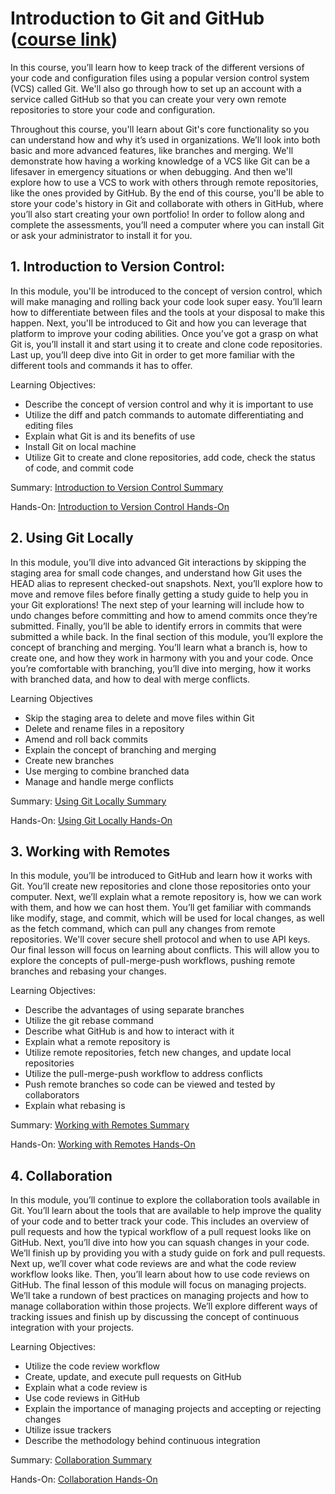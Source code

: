 # Introduction to Git and GitHub ([course link](https://www.coursera.org/learn/introduction-git-github/))
In this course, you’ll learn how to keep track of the different versions of your code and configuration files using a popular version control system (VCS) called Git. We'll also go through how to set up an account with a service called GitHub so that you can create your very own remote repositories to store your code and configuration.

Throughout this course, you'll learn about Git's core functionality so you can understand how and why it’s used in organizations. We’ll look into both basic and more advanced features, like branches and merging. We'll demonstrate how having a working knowledge of a VCS like Git can be a lifesaver in emergency situations or when debugging. And then we'll explore how to use a VCS to work with others through remote repositories, like the ones provided by GitHub. By the end of this course, you'll be able to store your code's history in Git and collaborate with others in GitHub, where you’ll also start creating your own portfolio! In order to follow along and complete the assessments, you’ll need a computer where you can install Git or ask your administrator to install it for you.

## 1. Introduction to Version Control:

In this module, you'll be introduced to the concept of version control, which will make managing and rolling back your code look super easy. You’ll learn how to differentiate between files and the tools at your disposal to make this happen. Next, you'll be introduced to Git and how you can leverage that platform to improve your coding abilities. Once you’ve got a grasp on what Git is, you’ll install it and start using it to create and clone code repositories. Last up, you’ll deep dive into Git in order to get more familiar with the different tools and commands it has to offer.

Learning Objectives:
- Describe the concept of version control and why it is important to use
- Utilize the diff and patch commands to automate differentiating and editing files
- Explain what Git is and its benefits of use
- Install Git on local machine
- Utilize Git to create and clone repositories, add code, check the status of code, and commit code

Summary: [Introduction to Version Control Summary](https://github.com/JavadZandiyeh/Coursera-Introduction-to-Git-and-GitHub/blob/main/1-Introduction-to-Version-Control.md)

Hands-On: [Introduction to Version Control Hands-On](https://github.com/JavadZandiyeh/Coursera-Introduction-to-Git-and-GitHub/blob/main/Introducing-Git.md)

## 2. Using Git Locally

In this module, you’ll dive into advanced Git interactions by skipping the staging area for small code changes, and understand how Git uses the HEAD alias to represent checked-out snapshots. Next, you’ll explore how to move and remove files before finally getting a study guide to help you in your Git explorations! The next step of your learning will include how to undo changes before committing and how to amend commits once they’re submitted. Finally, you’ll be able to identify errors in commits that were submitted a while back. In the final section of this module, you’ll explore the concept of branching and merging. You’ll learn what a branch is, how to create one, and how they work in harmony with you and your code. Once you’re comfortable with branching, you’ll dive into merging, how it works with branched data, and how to deal with merge conflicts.

Learning Objectives
- Skip the staging area to delete and move files within Git
- Delete and rename files in a repository
- Amend and roll back commits
- Explain the concept of branching and merging
- Create new branches
- Use merging to combine branched data
- Manage and handle merge conflicts

Summary: [Using Git Locally Summary](https://github.com/JavadZandiyeh/Coursera-Introduction-to-Git-and-GitHub/blob/main/2-Using-Git-Locally.md)

Hands-On: [Using Git Locally Hands-On](https://github.com/JavadZandiyeh/Coursera-Introduction-to-Git-and-GitHub/blob/main/Git-Merge.md)

## 3. Working with Remotes
In this module, you’ll be introduced to GitHub and learn how it works with Git. You’ll create new repositories and clone those repositories onto your computer. Next, we’ll explain what a remote repository is, how we can work with them, and how we can host them. You’ll get familiar with commands like modify, stage, and commit, which will be used for local changes, as well as the fetch command, which can pull any changes from remote repositories. We'll cover secure shell protocol and when to use API keys. Our final lesson will focus on learning about conflicts. This will allow you to explore the concepts of pull-merge-push workflows, pushing remote branches and rebasing your changes.

Learning Objectives:
- Describe the advantages of using separate branches
- Utilize the git rebase command
- Describe what GitHub is and how to interact with it
- Explain what a remote repository is
- Utilize remote repositories, fetch new changes, and update local repositories
- Utilize the pull-merge-push workflow to address conflicts
- Push remote branches so code can be viewed and tested by collaborators
- Explain what rebasing is

Summary: [Working with Remotes Summary](https://github.com/JavadZandiyeh/Coursera-Introduction-to-Git-and-GitHub/blob/main/3-Working-With-Remotes.md)

Hands-On: [Working with Remotes Hands-On](https://github.com/JavadZandiyeh/Coursera-Introduction-to-Git-and-GitHub/blob/main/Introducing-Github.md)

## 4. Collaboration
In this module, you’ll continue to explore the collaboration tools available in Git. You’ll learn about the tools that are available to help improve the quality of your code and to better track your code. This includes an overview of pull requests and how the typical workflow of a pull request looks like on GitHub. Next, you’ll dive into how you can squash changes in your code. We’ll finish up by providing you with a study guide on fork and pull requests. Next up, we’ll cover what code reviews are and what the code review workflow looks like. Then, you’ll learn about how to use code reviews on GitHub. The final lesson of this module will focus on managing projects. We’ll take a rundown of best practices on managing projects and how to manage collaboration within those projects. We’ll explore different ways of tracking issues and finish up by discussing the concept of continuous integration with your projects.

Learning Objectives:
- Utilize the code review workflow
- Create, update, and execute pull requests on GitHub
- Explain what a code review is
- Use code reviews in GitHub
- Explain the importance of managing projects and accepting or rejecting changes
- Utilize issue trackers
- Describe the methodology behind continuous integration

Summary: [Collaboration Summary]()

Hands-On: [Collaboration Hands-On]()
